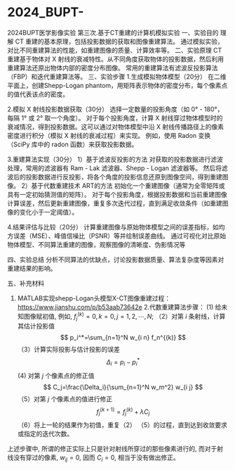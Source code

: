 # 2024_BUPT-
2024BUPT医学影像实验
第三次.基于CT重建的计算机模拟实验
一、实验目的
理解 CT 重建的基本原理，包括投影数据的获取和图像重建算法。
通过模拟实验，对比不同重建算法的性能，如重建图像的质量、计算效率等。
二、实验原理
CT 重建基于物体对 X 射线的衰减特性。从不同角度获取物体的投影数据，然后利用重建算法还原出物体内部的密度分布图像。
常用的重建算法有滤波反投影算法（FBP）和迭代重建算法等。
三、实验步骤
1.生成模拟物体模型（20分）
在二维平面上，创建Shepp-Logan phantom，用矩阵表示物体的密度分布，每个像素点的值代表该点的密度。

2.模拟 X 射线投影数据获取（30分）
选择一定数量的投影角度（如 0° - 180°，每隔 1° 或 2° 取一个角度）。
对于每个投影角度，计算 X 射线穿过物体模型时的衰减情况，得到投影数据。这可以通过对物体模型中沿 X 射线传播路径上的像素密度进行积分（模拟 X 射线的衰减过程）来实现。
例如，使用 Radon 变换（SciPy 库中的 radon 函数）来获取投影数据。

3.重建算法实现（30分）
1）基于滤波反投影的方法
对获取的投影数据进行滤波处理，常用的滤波器有 Ram - Lak 滤波器、Shepp - Logan 滤波器等。
然后将滤波后的投影数据进行反投影，将各个角度的投影信息还原到图像空间，得到重建图像。
2）基于代数重建技术 ART的方法
初始化一个重建图像（通常为全零矩阵或具有一定初始猜测值的矩阵）。
对于每个投影角度，根据投影数据和当前重建图像计算误差，然后更新重建图像，重复多次迭代过程，直到满足收敛条件（如重建图像的变化小于一定阈值）。

4.结果评估与比较（20分）
计算重建图像与原始物体模型之间的误差指标，如均方误差（MSE）、峰值信噪比（PSNR）等并绘制误差曲线。
通过可视化对比原始物体模型、不同算法重建的图像，观察图像的清晰度、伪影情况等

四、实验总结
分析不同算法的优缺点，讨论投影数据质量、算法复杂度等因素对重建结果的影响。

五、补充材料
1. MATLAB实现shepp-Logan头模型X-CT图像重建过程：https://www.jianshu.com/p/b53aab73642e
2.代数重建算法步骤：
(1) 给未知图像赋初值, 例如, $f_j^{(k)}=0, k=0, j=1,2, \cdots, N$;
（2）对第 $i$ 条射线，计算其估计投影值
$$
p_i^*=\sum_{n=1}^N w_{i n} f_n^{(k)}
$$
（3）计算实际投影与估计投影的误差
$$
\Delta_i=p_i-p_i^*
$$
(4) 对第 $j$ 个像素点的修正值
$$
C_j=\frac{\Delta_i}{\sum_{n=1}^N w_m^2} w_{i j}
$$
（5）对第 $j$ 个像素点的值进行修正
$$
f_j^{(k+1)}=f_j^{(k)}+\lambda C_j
$$
（6）将上一轮的结果作为初值，重复（2） （5）的过程，直到达到收敛要求或指定的迭代次数。

上述步骤中, 所谓的修正实际上只是针对射线所穿过的那些像素进行的, 而对于射线没有穿过的像素, $w_{i j}=0$, 因而 $C_i=0$, 相当于没有做出修正。












